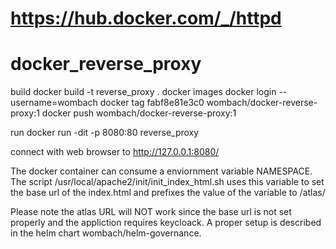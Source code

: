 # https://hub.docker.com/_/httpd

# docker_reverse_proxy

build
docker build -t reverse_proxy .
docker images
docker login --username=wombach
docker tag fabf8e81e3c0 wombach/docker-reverse-proxy:1
docker push wombach/docker-reverse-proxy:1

run
docker run -dit -p 8080:80 reverse_proxy

connect with web browser to http://127.0.0.1:8080/

The docker container can consume a enviornment variable NAMESPACE.
The script /usr/local/apache2/init/init_index_html.sh uses this variable to set the base url of the index.html and prefixes the value of the variable to /atlas/

Please note the atlas URL will NOT work since the base url is not set properly and the appliction requires keycloack. A proper setup is described in the helm chart wombach/helm-governance.